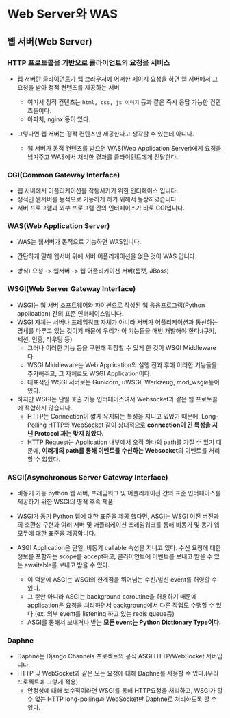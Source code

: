 # Web Server와 WAS

## 웹 서버(Web Server)

### HTTP 프로토콜을 기반으로 클라이언트의 요청을 서비스

- 웹 서버란 클라이언트가 웹 브라우저에 어떠한 페이지 요청을 하면 웹 서버에서 그 요청을 받아 정적 컨텐츠를 제공하는 서버
  - 여기서 정적 컨텐츠는 `html, css, js 이미지` 등과 같은 즉시 응답 가능한 컨텐츠들이다.
  - 아파치, nginx 등이 있다.

- 그렇다면 웹 서버는 정적 컨텐츠만 제공한다고 생각할 수 있는데 아니다.
  - 웹 서버가 동적 컨텐츠를 받으면 WAS(Web Application Server)에게 요청을 넘겨주고 WAS에서 처리한 결과를 클라이언트에게 전달한다.

### CGI(Common Gateway Interface)

- 웹 서버에서 어플리케이션을 작동시키기 위한 인터페이스 입니다.
- 정적인 웹서버를 동적으로 기능하게 하기 위해서 등장하였습니다.
- 서버 프로그램과 외부 프로그램 간의 인터페이스가 바로 CGI입니다.



### WAS(Web Application Server)

- WAS는 웹서버가 동적으로 기능하면 WAS입니다.

- 간단하게 말해 웹서버 위에 서버 어플리케이션을 얹은 것이 WAS 입니다.
- 방식) 요청 -> 웹서버 -> 웹 어플리키이션 서버(톰캣, JBoss)

### WSGI(Web Server Gateway Interface)

- WSGI는 웹 서버 소프트웨어와 파이썬으로 작성된 웹 응용프로그램(Python application) 간의 표준 인터페이스입니다.
- WSGI 자체는 서버나 프레임워크 자체가 아니라 서버가 어플리케이션과 통신하는 명세를 다루고 있는 것이기 때문에 우리가 이 기능들을 매번 개발해야 한다.(쿠키, 세션, 인증, 라우팅 등)
  - 그러나 이러한 기능 등을 구현해 확장할 수 있게 한 것이 WSGI Middleware다.
  - WSGI Middleware는 Web Application의 실행 전과 후에 이러한 기능들을 추가해주고, 그 자체로도 WSGI Application이다.
  - 대표적인 WSGI 서버로는 Gunicorn, uWSGI, Werkzeug, mod_wsgie등이 있다.
- 하지만 WSGI는 단일 호출 가능 인터페이스여서 Websocket과 같은 웹 프로토콜에 적합하지 않습니다.
  - HTTP는 Connection이 짧게 유지되는 특성을 지니고 있었기 때문에, Long-Polling HTTP와 WebSocket 같이 상대적으로 **connection이 긴 특성을 지닌 Protocol 과는 맞지 않았다.**
  - HTTP Request는 Application 내부에서 오직 하나의 path를 가질 수 있기 때문에, **여러개의 path를 통해 이벤트를 수신하는 Websocket**의 이벤트를 처리할 수 없었다.

### ASGI(Asynchronous Server Gateway Interface)

- 비동기 가능 python 웹 서버, 프레임워크 및 어플리케이션 간의 표준 인터페이스를 제공하기 위한 WSGI의 영적 후속 제품

- WSGI가 동기 Python 앱에 대한 표준을 제공 했다면, ASGI는 WSGI 이전 버전과의 호환성 구현과 여러 서버 및 애플리케이션 프레임워크를 통해 비동기 및 동기 앱 모두에 대한 표준을 제공합니다.

- ASGI Application은 단일, 비동기 callable 속성을 지니고 있다. 수신 요청에 대한 정보를 포함하는 scope를 accept하고, 클라이언트에 이벤트를 보내고 받을 수 있는 awaitable를 보내고 받을 수 있다.

  - 이 덕분에 ASGI는 WSGI의 한계점을 뛰어넘는 수신/발신 event를 허영할 수 있다.
  - 그 뿐만 아니라 ASGI는 background coroutine을 허용하기 때문에 application은 요청을 처리하면서 background에서 다른 작업도 수행할 수 있다.(ex. 외부 event를 listening 하고 있는 redis queue등)
  - ASGI를 통해서 보내거나 받는 **모든 event는 Python Dictionary Type이다.**


### Daphne

- Daphne는 Django Channels 프로젝트의 공식 ASGI HTTP/WebSocket 서버입니다.
- HTTP 및 WebSocket과 같은 모든 요청에 대해 Daphne를 사용할 수 있다.(우리 프로젝트에 그렇게 적용)
  - 안정성에 대해 보수적이라면 WSGI를 통해 HTTP요청을 처리하고, WSGI가 할 수 없는 HTTP long-polling과 WebSocket만 Daphne로 처리하도록 할 수 있다.
